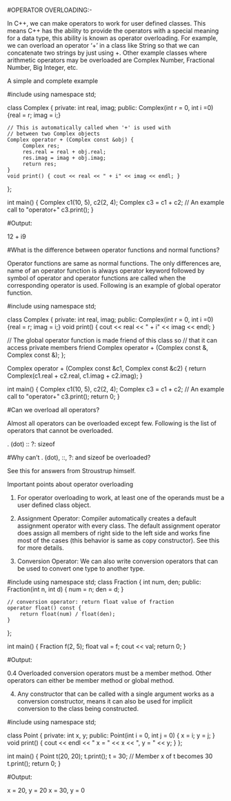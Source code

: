 #OPERATOR OVERLOADING:-

In C++, we can make operators to work for user defined classes. This means C++ has the ability to provide the operators with a special meaning for a data type, 
this ability is known as operator overloading. For example, we can overload an operator ‘+’ in a class like String so that we can concatenate two strings by just using +.
Other example classes where arithmetic operators may be overloaded are Complex Number, Fractional Number, Big Integer, etc.

A simple and complete example


#include<iostream>
using namespace std;
  
class Complex {
private:
    int real, imag;
public:
    Complex(int r = 0, int i =0)  {real = r;   imag = i;}
      
    // This is automatically called when '+' is used with
    // between two Complex objects
    Complex operator + (Complex const &obj) {
         Complex res;
         res.real = real + obj.real;
         res.imag = imag + obj.imag;
         return res;
    }
    void print() { cout << real << " + i" << imag << endl; }
};
  
int main()
{
    Complex c1(10, 5), c2(2, 4);
    Complex c3 = c1 + c2; // An example call to "operator+"
    c3.print();
}
  
#Output:

12 + i9


#What is the difference between operator functions and normal functions?
  
Operator functions are same as normal functions. The only differences are, name of an operator function is always operator keyword followed by symbol of operator and operator functions are called when the corresponding operator is used.
Following is an example of global operator function.


#include<iostream>
using namespace std;
  
class Complex {
private:
    int real, imag;
public:
    Complex(int r = 0, int i =0)  {real = r;   imag = i;}
    void print() { cout << real << " + i" << imag << endl; }
  
// The global operator function is made friend of this class so
// that it can access private members
friend Complex operator + (Complex const &, Complex const &);
};
  
  
Complex operator + (Complex const &c1, Complex const &c2)
{
     return Complex(c1.real + c2.real, c1.imag + c2.imag);
}
  
  
int main()
{
    Complex c1(10, 5), c2(2, 4);
    Complex c3 = c1 + c2; // An example call to "operator+"
    c3.print();
    return 0;
}
  
#Can we overload all operators?
  
Almost all operators can be overloaded except few. Following is the list of operators that cannot be overloaded.

   . (dot) 
   :: 
   ?: 
   sizeof 

  #Why can’t . (dot), ::, ?: and sizeof be overloaded?
  
See this for answers from Stroustrup himself.

Important points about operator overloading
1) For operator overloading to work, at least one of the operands must be a user defined class object.

2) Assignment Operator: Compiler automatically creates a default assignment operator with every class. The default assignment operator does assign all members of right side to the left side and works fine most of the cases (this behavior is same as copy constructor). See this for more details.

3) Conversion Operator: We can also write conversion operators that can be used to convert one type to another type.


#include <iostream>
using namespace std;
class Fraction
{
    int num, den;
public:
    Fraction(int n,  int d) { num = n; den = d; }
  
    // conversion operator: return float value of fraction
    operator float() const {
        return float(num) / float(den);
    }
};
  
int main() {
    Fraction f(2, 5);
    float val = f;
    cout << val;
    return 0;
}
  
#Output:

0.4
Overloaded conversion operators must be a member method. Other operators can either be member method or global method.

4) Any constructor that can be called with a single argument works as a conversion constructor, means it can also be used for implicit conversion to the class being constructed.


#include<iostream> 
using namespace std;
  
class Point
{
private:
    int x, y;
public:
    Point(int i = 0, int j = 0) {
        x = i;   y = j;
    }
    void print() {
        cout << endl << " x = " << x << ", y = " << y;
    }
};
  
int main() {
    Point t(20, 20);
    t.print();
    t = 30;   // Member x of t becomes 30
    t.print();
    return 0;
}
  
#Output:

 x = 20, y = 20
 x = 30, y = 0
